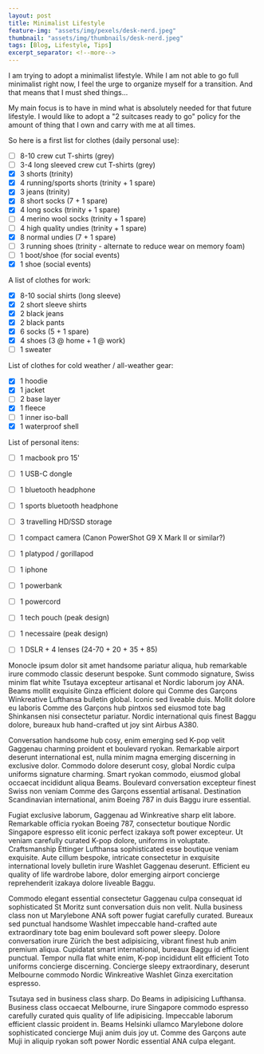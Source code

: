 ```yaml
---
layout: post
title: Minimalist Lifestyle
feature-img: "assets/img/pexels/desk-nerd.jpeg"
thumbnail: "assets/img/thumbnails/desk-nerd.jpeg"
tags: [Blog, Lifestyle, Tips]
excerpt_separator: <!--more-->
---
```


I am trying to adopt a minimalist lifestyle. While I am not able to go full minimalist right now, I feel the urge to organize myself for a transition. And that means that I must shed things...

<!--more-->

My main focus is to have in mind what is absolutely needed for that future lifestyle. I would like to adopt a "2 suitcases ready to go" policy for the amount of thing that I own and carry with me at all times.

So here is a first list for clothes (daily personal use):

- [ ] 8-10 crew cut T-shirts (grey)
- [ ] 3-4 long sleeved crew cut T-shirts (grey)
- [x] 3 shorts (trinity)
- [x] 4 running/sports shorts (trinity + 1 spare)
- [x] 3 jeans (trinity)
- [x] 8 short socks (7 + 1 spare)
- [x] 4 long socks (trinity + 1 spare)
- [ ] 4 merino wool socks (trinity + 1 spare)
- [ ] 4 high quality undies (trinity + 1 spare)
- [x] 8 normal undies (7 + 1 spare)
- [ ] 3 running shoes (trinity - alternate to reduce wear on memory foam)
- [ ] 1 boot/shoe (for social events)
- [x] 1 shoe (social events)

A list of clothes for work:

- [x] 8-10 social shirts (long sleeve)
- [x] 2 short sleeve shirts
- [x] 2 black jeans
- [x] 2 black pants
- [x] 6 socks (5 + 1 spare)
- [x] 4 shoes (3 @ home + 1 @ work)
- [ ] 1 sweater

List of clothes for cold weather / all-weather gear:

- [x] 1 hoodie
- [x] 1 jacket
- [ ] 2 base layer
- [x] 1 fleece
- [ ] 1 inner iso-ball
- [x] 1 waterproof shell

List of personal itens:

- [ ] 1 macbook pro 15'
- [ ] 1 USB-C dongle
- [ ] 1 bluetooth headphone
- [ ] 1 sports bluetooth headphone
- [ ] 3 travelling HD/SSD storage
- [ ] 1 compact camera (Canon PowerShot G9 X Mark II or similar?)
- [ ] 1 platypod / gorillapod
- [ ] 1 iphone
- [ ] 1 powerbank
- [ ] 1 powercord
- [ ] 1 tech pouch (peak design)
- [ ] 1 necessaire (peak design)
- [ ] 1 DSLR + 4 lenses (24-70 + 20 + 35 + 85)


Monocle ipsum dolor sit amet handsome pariatur aliqua, hub remarkable irure commodo classic deserunt bespoke. Sunt commodo signature, Swiss minim flat white Tsutaya excepteur artisanal et Nordic laborum joy ANA. Beams mollit exquisite Ginza efficient dolore qui Comme des Garçons Winkreative Lufthansa bulletin global. Iconic sed liveable duis. Mollit dolore eu laboris Comme des Garçons hub pintxos sed eiusmod tote bag Shinkansen nisi consectetur pariatur. Nordic international quis finest Baggu dolore, bureaux hub hand-crafted ut joy sint Airbus A380.

Conversation handsome hub cosy, enim emerging sed K-pop velit Gaggenau charming proident et boulevard ryokan. Remarkable airport deserunt international est, nulla minim magna emerging discerning in exclusive dolor. Commodo dolore deserunt cosy, global Nordic culpa uniforms signature charming. Smart ryokan commodo, eiusmod global occaecat incididunt aliqua Beams. Boulevard conversation excepteur finest Swiss non veniam Comme des Garçons essential artisanal. Destination Scandinavian international, anim Boeing 787 in duis Baggu irure essential.

Fugiat exclusive laborum, Gaggenau ad Winkreative sharp elit labore. Remarkable officia ryokan Boeing 787, consectetur boutique Nordic Singapore espresso elit iconic perfect izakaya soft power excepteur. Ut veniam carefully curated K-pop dolore, uniforms in voluptate. Craftsmanship Ettinger Lufthansa sophisticated esse boutique veniam exquisite. Aute cillum bespoke, intricate consectetur in exquisite international lovely bulletin irure Washlet Gaggenau deserunt. Efficient eu quality of life wardrobe labore, dolor emerging airport concierge reprehenderit izakaya dolore liveable Baggu.

Commodo elegant essential consectetur Gaggenau culpa consequat id sophisticated St Moritz sunt conversation duis non velit. Nulla business class non ut Marylebone ANA soft power fugiat carefully curated. Bureaux sed punctual handsome Washlet impeccable hand-crafted aute extraordinary tote bag enim boulevard soft power sleepy. Dolore conversation irure Zürich the best adipisicing, vibrant finest hub anim premium aliqua. Cupidatat smart international, bureaux Baggu id efficient punctual. Tempor nulla flat white enim, K-pop incididunt elit efficient Toto uniforms concierge discerning. Concierge sleepy extraordinary, deserunt Melbourne commodo Nordic Winkreative Washlet Ginza exercitation espresso.

Tsutaya sed in business class sharp. Do Beams in adipisicing Lufthansa. Business class occaecat Melbourne, irure Singapore commodo espresso carefully curated quis quality of life adipisicing. Impeccable laborum efficient classic proident in. Beams Helsinki ullamco Marylebone dolore sophisticated concierge Muji anim duis joy ut. Comme des Garçons aute Muji in aliquip ryokan soft power Nordic essential ANA culpa elegant.
